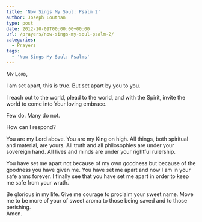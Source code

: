 ```yaml
---
title: 'Now Sings My Soul: Psalm 2'
author: Joseph Louthan
type: post
date: 2012-10-09T00:00:00+00:00
url: /prayers/now-sings-my-soul-psalm-2/
categories:
  - Prayers
tags:
  - 'Now Sings My Soul: Psalms'
---
```

<div style="font-variant: small-caps;">
  My Lord,
</div>

I am set apart, this is true. But set apart by you to you.  

I reach out to the world, plead to the world, and with the Spirit, invite the world to come into Your loving embrace.  

Few do. Many do not.  

How can I respond?  

You are my Lord above. You are my King on high. All things, both spiritual and material, are yours. All truth and all philosophies are under your sovereign hand. All lives and minds are under your rightful rulership.  

You have set me apart not because of my own goodness but because of the goodness you have given me. You have set me apart and now I am in your safe arms forever. I finally see that you have set me apart in order to keep me safe from your wrath.  

Be glorious in my life. Give me courage to proclaim your sweet name. Move me to be more of your of sweet aroma to those being saved and to those perishing.  
Amen.  